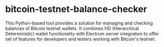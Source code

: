 # bitcoin-testnet-balance-checker
This Python-based tool provides a  solution for managing and checking balances of Bitcoin testnet wallets. It combines HD (Hierarchical Deterministic) wallet functionality with Electrum server integration to offer set of features for developers and testers working with Bitcoin's testnet.
